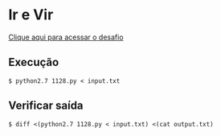 # Ir e Vir
[Clique aqui para acessar o desafio](https://www.urionlinejudge.com.br/judge/pt/problems/view/1128)

## Execução
```
$ python2.7 1128.py < input.txt
```

## Verificar saída
```
$ diff <(python2.7 1128.py < input.txt) <(cat output.txt)
```